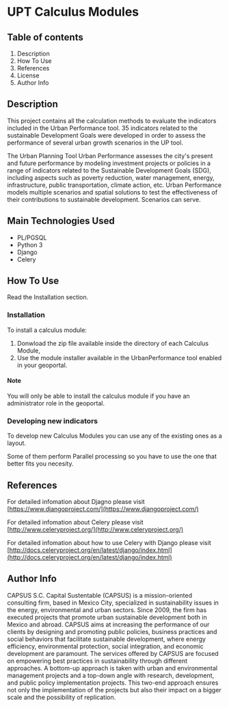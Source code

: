 # UPT Calculus Modules

## Table of contents

1. Description
1. How To Use
1. References
1. License
1. Author Info

## Description

This project contains all the calculation methods to evaluate the indicators included in the Urban Performance tool. 35 indicators related to the sustainable Development Goals were developed in order to assess the performance of several urban growth scenarios in the UP tool.

The Urban Planning Tool Urban Performance assesses the city's present and future performance by modeling investment projects or policies in a range of indicators related to the Sustainable Development Goals (SDG), including aspects such as poverty reduction, water management, energy, infrastructure, public transportation, climate action, etc. Urban Performance models multiple scenarios and spatial solutions to test the effectiveness of their contributions to sustainable development. Scenarios can serve.

## Main Technologies Used

- PL/PGSQL
- Python 3
- Django
- Celery

## How To Use

Read the Installation section.

### Installation

To install a calculus module:

1. Donwload the zip file available inside the directory of each Calculus Module,
1. Use the module installer available in the UrbanPerformance tool enabled in your geoportal.

#### Note

You will only be able to install the calculus module if you have an administrator role in the geoportal.

### Developing new indicators

To develop new Calculus Modules you can use any of the existing ones as a layout.

Some of them perform Parallel processing so you have to use the one that better fits you necesity.

## References

For detailed infomation about Djagno please visit [https://www.djangoproject.com/](https://www.djangoproject.com/)

For detailed infomation about Celery please visit [http://www.celeryproject.org/](http://www.celeryproject.org/)

For detailed infomation about how to use Celery with Django please visit [http://docs.celeryproject.org/en/latest/django/index.html](http://docs.celeryproject.org/en/latest/django/index.html)

## Author Info

CAPSUS S.C. Capital Sustentable (CAPSUS) is a mission-oriented consulting firm, based in Mexico City, specialized in sustainability issues in the energy, environmental and urban sectors. Since 2009, the firm has executed projects that promote urban sustainable development both in Mexico and abroad. CAPSUS aims at increasing the performance of our clients by designing and promoting public policies, business practices and social behaviors that facilitate sustainable development, where energy efficiency, environmental protection, social integration, and economic development are paramount. The services offered by CAPSUS are focused on empowering best practices in sustainability through different approaches. A bottom-up approach is taken with urban and environmental management projects and a top-down angle with research, development, and public policy implementation projects. This two-end approach ensures not only the implementation of the projects but also their impact on a bigger scale and the possibility of replication.
